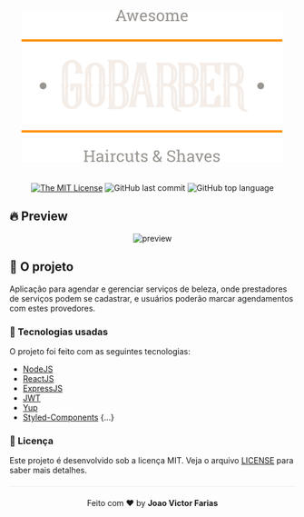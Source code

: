 <div align="center">
<img alt="gobarber" src="./img/logo.svg" style="margin:20px"/>

[![The MIT License](https://img.shields.io/badge/license-MIT-green.svg?style=flat-square)](http://github.com/jvictorfarias/gobarber/LICENSE.md)
![GitHub last commit](https://img.shields.io/github/last-commit/jvictorfarias/gobarber?color=green)
![GitHub top language](https://img.shields.io/github/languages/top/jvictorfarias/gobarber)

</div>


## :fire: Preview

<div align="center"> 
<img src="https://media.giphy.com/media/Lm6bmg75wR7Llcf9JG/giphy.gif" alt="preview"/>
</div>

## :barber: O projeto

Aplicação para agendar e gerenciar serviços de beleza, onde prestadores de serviços podem se cadastrar,
e usuários poderão marcar agendamentos com estes provedores.

### :rocket: Tecnologias usadas

O projeto foi feito com as seguintes tecnologias:

- [NodeJS](https://nodejs.org/en/)
- [ReactJS](https://pt-br.reactjs.org/)
- [ExpressJS](https://expressjs.com/pt-br/)
- [JWT](https://jwt.io/)
- [Yup](https://github.com/jquense/yup)
- [Styled-Components](https://styled-components.com/)
{...}

### :memo: Licença

Este projeto é desenvolvido sob a licença MIT. Veja o arquivo [LICENSE](LICENSE.md) para saber mais detalhes.

<p align="center" style="margin-top: 20px; border-top: 1px solid #eee; padding-top: 20px;">Feito com ❤️ by <strong> Joao Victor Farias </p>